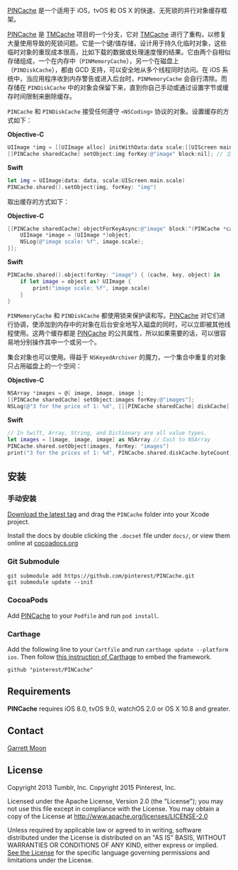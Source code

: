 [PINCache](https://github.com/pinterest/PINCache) 是一个适用于 iOS，tvOS 和 OS X 的快速、无死锁的并行对象缓存框架。

[PINCache](https://github.com/pinterest/PINCache) 是 [TMCache](https://github.com/TumblrArchive/TMCache) 项目的一个分支，它对 [TMCache](https://github.com/TumblrArchive/TMCache) 进行了重构，以修复大量使用导致的死锁问题。它是一个键/值存储，设计用于持久化临时对象，这些临时对象的重现成本很高，比如下载的数据或处理速度慢的结果。它由两个自相似存储组成，一个在内存中（`PINMemoryCache`），另一个在磁盘上（`PINDiskCache`），都由 GCD 支持，可以安全地从多个线程同时访问。在 iOS 系统中，当应用程序收到内存警告或进入后台时，`PINMemoryCache` 会自行清除。而存储在 `PINDiskCache` 中的对象会保留下来，直到你自己手动或通过设置字节或缓存时间限制来删除缓存。

`PINCache` 和  `PINDiskCache` 接受任何遵守 `<NSCoding>` 协议的对象。设置缓存的方式如下：

**Objective-C**

```objectivec
UIImage *img = [[UIImage alloc] initWithData:data scale:[[UIScreen mainScreen] scale]];
[[PINCache sharedCache] setObject:img forKey:@"image" block:nil]; // 立即返回
```
**Swift**
```swift
let img = UIImage(data: data, scale:UIScreen.main.scale)
PINCache.shared().setObject(img, forKey: "img")
```

取出缓存的方式如下：

**Objective-C**
```objectivec
[[PINCache sharedCache] objectForKeyAsync:@"image" block:^(PINCache *cache, NSString *key, id object) {
    UIImage *image = (UIImage *)object;
    NSLog(@"image scale: %f", image.scale);
}];
```
**Swift**
```swift
PINCache.shared().object(forKey: "image") { (cache, key, object) in
    if let image = object as? UIImage {
        print("image scale: %f", image.scale)
    }
}
```

`PINMemoryCache` 和 `PINDiskCache` 都使用锁来保护读和写。[PINCache](https://github.com/pinterest/PINCache) 对它们进行协调，使添加到内存中的对象在后台安全地写入磁盘的同时，可以立即被其他线程使用。这两个缓存都是 [PINCache](https://github.com/pinterest/PINCache) 的公共属性，所以如果需要的话，可以很容易地分别操作其中一个或另一个。

集合对象也可以使用。得益于 `NSKeyedArchiver` 的魔力，一个集合中重复的对象只占用磁盘上的一个空间：

**Objective-C**
```objective-c
NSArray *images = @[ image, image, image ];
[[PINCache sharedCache] setObject:images forKey:@"images"];
NSLog(@"3 for the price of 1: %d", [[[PINCache sharedCache] diskCache] byteCount]);
```
**Swift**
```swift
// In Swift, Array, String, and Dictionary are all value types.
let images = [image, image, image] as NSArray // Cast to NSArray
PINCache.shared.setObject(images, forKey: "images")
print("3 for the prices of 1: %d", PINCache.shared.diskCache.byteCount)
```

## 安装

### 手动安装

[Download the latest tag](https://github.com/pinterest/PINCache/tags) and drag the `PINCache` folder into your Xcode project.

Install the docs by double clicking the `.docset` file under `docs/`, or view them online at [cocoadocs.org](http://cocoadocs.org/docsets/PINCache/)

### Git Submodule

    git submodule add https://github.com/pinterest/PINCache.git
    git submodule update --init

### CocoaPods

Add [PINCache](http://cocoapods.org/?q=name%3APINCache) to your `Podfile` and run `pod install`.

### Carthage

Add the following line to your `Cartfile` and run `carthage update --platform ios`. Then follow [this instruction of Carthage](https://github.com/carthage/carthage#adding-frameworks-to-unit-tests-or-a-framework) to embed the framework.

```github "pinterest/PINCache"```

## Requirements

__PINCache__ requires iOS 8.0, tvOS 9.0, watchOS 2.0 or OS X 10.8 and greater.

## Contact

[Garrett Moon](mailto:garrett@pinterest.com)

## License

Copyright 2013 Tumblr, Inc.
Copyright 2015 Pinterest, Inc.

Licensed under the Apache License, Version 2.0 (the "License"); you may not use this file except in compliance with the License. You may obtain a copy of the License at http://www.apache.org/licenses/LICENSE-2.0

Unless required by applicable law or agreed to in writing, software distributed under the License is distributed on an "AS IS" BASIS, WITHOUT WARRANTIES OR CONDITIONS OF ANY KIND, either express or implied. [See the License](LICENSE.txt) for the specific language governing permissions and limitations under the License.

